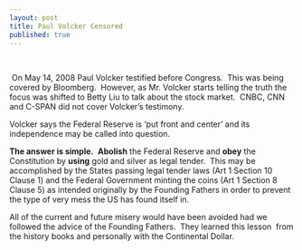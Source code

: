 ```yaml
---
layout: post
title: Paul Volcker Censored
published: true
---
```

<p><object width="500" height="407" data="http://www.youtube.com/v/3oPcbJwTOyk" type="application/x-shockwave-flash"><param name="src" value="http://www.youtube.com/v/3oPcbJwTOyk" /></object> </p>
<p> <span>On May 14, 2008 Paul Volcker testified before Congress.  This was being covered by Bloomberg.  However, as Mr. Volcker starts telling the truth the focus was shifted to Betty Liu to talk about the stock market.  CNBC, CNN and C-SPAN did not cover Volcker’s testimony.</span></p>
<p><span>Volcker says the Federal Reserve is ‘put front and center’ and its independence may be called into question.</span></p>
<p><span><strong>The answer is simple.</strong>  <strong>Abolish</strong> the Federal Reserve and <strong>obey</strong> the Constitution by <strong>using</strong> gold and silver as legal tender.  This may be accomplished by the States passing legal tender laws (Art 1 Section 10 Clause 1) and the Federal Government minting the coins (Art 1 Section 8 Clause 5) as intended originally by the Founding Fathers in order to prevent the type of very mess the US has found itself in.</span></p>
<p><span>All of the current and future misery would have been avoided had we followed the advice of the Founding Fathers.  They learned this lesson  from the history books and personally with the Continental Dollar.</span></p>
